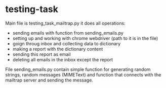# testing-task

Main file is testing_task_mailtrap.py it does all operations:
  - sending emails with function from sending_emails.py
  - setting up and working with chrome webdriver (path to it is in the file)
  - goign throug inbox and collecting data to dictionary
  - making a report with the dictionary content
  - sending this report as email
  - deleting all emails in the inbox except the report
  
File sending_emails.py contain simple function for generating random strings, random messages (MIMEText) and function that connects with the mailtrap server and sending the message.
